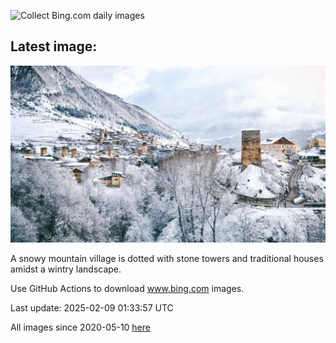 ![Collect Bing.com daily images](https://github.com/counter2015/bing-daily-images/workflows/Collect%20Bing.com%20daily%20images/badge.svg)
## Latest image:
![](images/SnowySvaneti.jpg)

A snowy mountain village is dotted with stone towers and traditional houses amidst a wintry landscape.

Use GitHub Actions to download www.bing.com images.

Last update: 2025-02-09 01:33:57 UTC

All images since 2020-05-10 [here](https://github.com/counter2015/bing-daily-images/tree/master/images)

